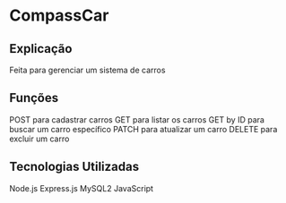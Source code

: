 # CompassCar

## Explicação

Feita para gerenciar um sistema de carros

## Funções
POST para cadastrar carros
GET para listar os carros
GET by ID para buscar um carro específico
PATCH para atualizar um carro
DELETE para excluir um carro

## Tecnologias Utilizadas
Node.js
Express.js
MySQL2
JavaScript
